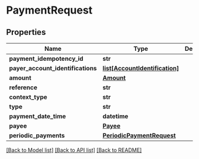 # PaymentRequest

## Properties
Name | Type | Description | Notes
------------ | ------------- | ------------- | -------------
**payment_idempotency_id** | **str** |  | 
**payer_account_identifications** | [**list[AccountIdentification]**](AccountIdentification.md) |  | [optional] 
**amount** | [**Amount**](Amount.md) |  | [optional] 
**reference** | **str** |  | [optional] 
**context_type** | **str** |  | [optional] 
**type** | **str** |  | [optional] 
**payment_date_time** | **datetime** |  | [optional] 
**payee** | [**Payee**](Payee.md) |  | 
**periodic_payments** | [**PeriodicPaymentRequest**](PeriodicPaymentRequest.md) |  | [optional] 

[[Back to Model list]](../README.md#documentation-for-models) [[Back to API list]](../README.md#documentation-for-api-endpoints) [[Back to README]](../README.md)


